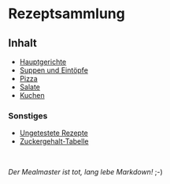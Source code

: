 # Rezeptsammlung

## Inhalt

 - [Hauptgerichte](https://jimsy2.github.io/Rezepte/docs/Hauptgerichte)
 - [Suppen und Eintöpfe](https://jimsy2.github.io/Rezepte/docs/Suppen-und-Eintöpfe)
 - [Pizza](https://jimsy2.github.io/Rezepte/docs/Pizza)
 - [Salate](https://jimsy2.github.io/Rezepte/docs/Salate)
 - [Kuchen](https://jimsy2.github.io/Rezepte/docs/Kuchen)


### Sonstiges

 - [Ungetestete Rezepte](https://jimsy2.github.io/Rezepte/docs/Ungetestete-Rezepte)
 - [Zuckergehalt-Tabelle](https://jimsy2.github.io/Rezepte/docs/Zuckergehalt_2017)

&nbsp;

*Der Mealmaster ist tot, lang lebe Markdown!* ;-)
